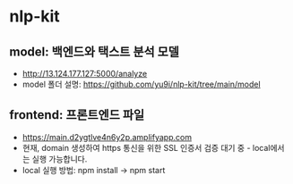 # nlp-kit

## model: 백엔드와 택스트 분석 모델
- http://13.124.177.127:5000/analyze
- model 폴더 설명: https://github.com/yu9i/nlp-kit/tree/main/model

## frontend: 프론트엔드 파일
- https://main.d2ygtlve4n6y2p.amplifyapp.com 
- 현재, domain 생성하여 https 통신을 위한 SSL 인증서 검증 대기 중 - local에서는 실행 가능합니다.
- local 실행 방법: npm install -> npm start
